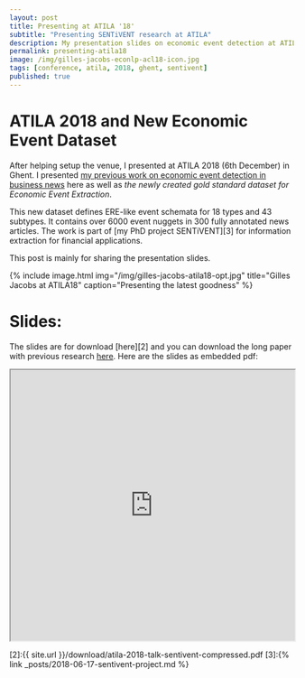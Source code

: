 ```yaml
---
layout: post
title: Presenting at ATILA '18'
subtitle: "Presenting SENTiVENT research at ATILA"
description: My presentation slides on economic event detection at ATILA 2018.
permalink: presenting-atila18
image: /img/gilles-jacobs-econlp-acl18-icon.jpg
tags: [conference, atila, 2018, ghent, sentivent]
published: true
---
```

# ATILA 2018 and New Economic Event Dataset
After helping setup the venue, I presented at ATILA 2018 (6th December) in Ghent.
I presented [my previous work on economic event detection in business news][1] here as well as *the newly created gold standard dataset for Economic Event Extraction*.

This new dataset defines ERE-like event schemata for 18 types and 43 subtypes.
It contains over 6000 event nuggets in 300 fully annotated news articles.
The work is part of [my PhD project SENTiVENT][3] for information extraction for financial applications.

This post is mainly for sharing the presentation slides.

{% include image.html
            img="/img/gilles-jacobs-atila18-opt.jpg"
            title="Gilles Jacobs at ATILA18"
            caption="Presenting the latest goodness" %}

# Slides:
The slides are for download [here][2] and you can download the long paper with previous research [here][1].
Here are the slides as embedded pdf:

<iframe src="https://drive.google.com/file/d/1zPs3kiRhH_Qyj6szw679ZC6DrVvTMYoP/preview" width="100%" height="480"></iframe>


[1]:https://aclanthology.info/papers/W18-3101/w18-3101
[2]:{{ site.url }}/download/atila-2018-talk-sentivent-compressed.pdf
[3]:{% link _posts/2018-06-17-sentivent-project.md %}
